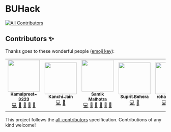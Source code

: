 # BUHack
<!-- ALL-CONTRIBUTORS-BADGE:START - Do not remove or modify this section -->
[![All Contributors](https://img.shields.io/badge/all_contributors-5-orange.svg?style=flat-square)](#contributors-)
<!-- ALL-CONTRIBUTORS-BADGE:END -->
## Contributors ✨

Thanks goes to these wonderful people ([emoji key](https://allcontributors.org/docs/en/emoji-key)):

<!-- ALL-CONTRIBUTORS-LIST:START - Do not remove or modify this section -->
<!-- prettier-ignore-start -->
<!-- markdownlint-disable -->
<table>
  <tr>
    <td align="center"><a href="https://github.com/Kamalpreet-3223"><img src="https://avatars.githubusercontent.com/u/73851933?v=4?s=100" width="100px;" alt=""/><br /><sub><b>Kamalpreet-3223</b></sub></a><br /><a href="https://github.com/Team-Fractal/BUHack/commits?author=Kamalpreet-3223" title="Code">💻</a> <a href="#design-Kamalpreet-3223" title="Design">🎨</a> <a href="#ideas-Kamalpreet-3223" title="Ideas, Planning, & Feedback">🤔</a> <a href="https://github.com/Team-Fractal/BUHack/pulls?q=is%3Apr+reviewed-by%3AKamalpreet-3223" title="Reviewed Pull Requests">👀</a> <a href="#projectManagement-Kamalpreet-3223" title="Project Management">📆</a></td>
    <td align="center"><a href="https://www.linkedin.com/in/kanchi-jain-6475881b5"><img src="https://avatars.githubusercontent.com/u/68802268?v=4?s=100" width="100px;" alt=""/><br /><sub><b>Kanchi Jain</b></sub></a><br /><a href="https://github.com/Team-Fractal/BUHack/commits?author=kanchi2438" title="Code">💻</a> <a href="#design-kanchi2438" title="Design">🎨</a></td>
    <td align="center"><a href="https://github.com/Samikmalhotra"><img src="https://avatars.githubusercontent.com/u/72279316?v=4?s=100" width="100px;" alt=""/><br /><sub><b>Samik Malhotra</b></sub></a><br /><a href="https://github.com/Team-Fractal/BUHack/commits?author=Samikmalhotra" title="Code">💻</a> <a href="#design-Samikmalhotra" title="Design">🎨</a> <a href="#ideas-Samikmalhotra" title="Ideas, Planning, & Feedback">🤔</a> <a href="#projectManagement-Samikmalhotra" title="Project Management">📆</a> <a href="#maintenance-Samikmalhotra" title="Maintenance">🚧</a> <a href="#talk-Samikmalhotra" title="Talks">📢</a></td>
    <td align="center"><a href="https://github.com/SupritBehera"><img src="https://avatars.githubusercontent.com/u/17498636?v=4?s=100" width="100px;" alt=""/><br /><sub><b>Suprit Behera</b></sub></a><br /><a href="https://github.com/Team-Fractal/BUHack/commits?author=SupritBehera" title="Code">💻</a> <a href="#design-SupritBehera" title="Design">🎨</a></td>
    <td align="center"><a href="https://github.com/rohangupta91"><img src="https://avatars.githubusercontent.com/u/74780244?v=4?s=100" width="100px;" alt=""/><br /><sub><b>rohangupta91</b></sub></a><br /><a href="https://github.com/Team-Fractal/BUHack/commits?author=rohangupta91" title="Code">💻</a> <a href="#design-rohangupta91" title="Design">🎨</a> <a href="#talk-rohangupta91" title="Talks">📢</a> <a href="#ideas-rohangupta91" title="Ideas, Planning, & Feedback">🤔</a></td>
  </tr>
</table>

<!-- markdownlint-restore -->
<!-- prettier-ignore-end -->

<!-- ALL-CONTRIBUTORS-LIST:END -->

This project follows the [all-contributors](https://github.com/all-contributors/all-contributors) specification. Contributions of any kind welcome!